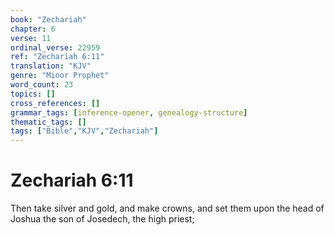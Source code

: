 ```yaml
---
book: "Zechariah"
chapter: 6
verse: 11
ordinal_verse: 22959
ref: "Zechariah 6:11"
translation: "KJV"
genre: "Minor Prophet"
word_count: 23
topics: []
cross_references: []
grammar_tags: [inference-opener, genealogy-structure]
thematic_tags: []
tags: ["Bible","KJV","Zechariah"]
---
```


# Zechariah 6:11

Then take silver and gold, and make crowns, and set them upon the head of Joshua the son of Josedech, the high priest;
